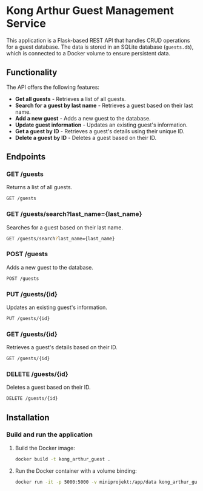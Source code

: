 # Kong Arthur Guest Management Service

This application is a Flask-based REST API that handles CRUD operations for a guest database. The data is stored in an SQLite database (`guests.db`), which is connected to a Docker volume to ensure persistent data.

## Functionality

The API offers the following features:

- **Get all guests** - Retrieves a list of all guests.
- **Search for a guest by last name** - Retrieves a guest based on their last name.
- **Add a new guest** - Adds a new guest to the database.
- **Update guest information** - Updates an existing guest's information.
- **Get a guest by ID** - Retrieves a guest's details using their unique ID.
- **Delete a guest by ID** - Deletes a guest based on their ID.

## Endpoints

### GET /guests
Returns a list of all guests.

```bash
GET /guests
```


### GET /guests/search?last_name={last_name}
Searches for a guest based on their last name.

```bash
GET /guests/search?last_name={last_name}
```




### POST /guests
Adds a new guest to the database.

```bash
POST /guests
```





### PUT /guests/{id}
Updates an existing guest's information.

```bash
PUT /guests/{id}
```



### GET /guests/{id}
Retrieves a guest's details based on their ID.

```bash
GET /guests/{id}
```




### DELETE /guests/{id}
Deletes a guest based on their ID.

```bash
DELETE /guests/{id}
```




## Installation


### Build and run the application

1. Build the Docker image:

   ```bash
   docker build -t kong_arthur_guest .
   ```


2. Run the Docker container with a volume binding:

   ```bash
   docker run -it -p 5000:5000 -v miniprojekt:/app/data kong_arthur_guest
   ```




